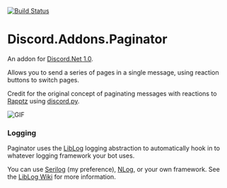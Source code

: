 [![Build Status](https://travis-ci.org/foxbot/Discord.Addons.Paginator.svg?branch=master)](https://travis-ci.org/foxbot/Discord.Addons.Paginator)

# Discord.Addons.Paginator
An addon for [Discord.Net 1.0](https://github.com/RogueException/Discord.Net). 

Allows you to send a series of pages in a single message, using reaction buttons to switch pages.

Credit for the original concept of paginating messages with reactions to [Rapptz](https://github.com/Rapptz) using [discord.py](https://gist.github.com/Rapptz/666785fd0d8559c18f2ced46fa862d77).

![GIF](https://6.lithi.io/24bPF.gif)

### Logging

Paginator uses the [LibLog](https://github.com/loqu8/LibLog) logging abstraction to automatically hook in to whatever logging framework your bot uses.  

You can use [Serilog](https://serilog.net/) (my preference), [NLog](http://nlog-project.org/), or your own framework. See the [LibLog Wiki](https://github.com/damianh/LibLog/wiki) for more information.